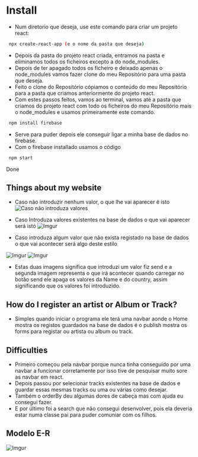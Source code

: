# Install
- Num diretorio que deseja, use este comando para criar um projeto react:
```sh
 npx create-react-app (e o nome da pasta que deseja)
```
- Depois da pasta do projeto react criada, entramos na pasta e eliminamos todos os ficheiros excepto a do node_modules.
- Depois de ter apagado todos os ficheiro e deixado apenas o node_modules vamos fazer clone do meu Repositório para uma pasta que deseja.
- Feito o clone do Repositório cópiamos o conteúdo do meu Repositório para a pasta que criamos anteriormente do projeto react.
- Com estes passos feitos, vamos ao terminal, vamos até a pasta que criamos do projeto react com todo os ficheiros do meu Repositório mais o node_modules e usamos primeiramente este comando.
```sh
 npm install firebase
```
- Serve para puder depois ele conseguir ligar a minha base de dados no firebase.
- Com o firebase installado usamos o código
```sh
 npm start
```
Done

## Things about my website 
- Caso não introduzir nenhum valor, o que lhe vai aparecer é isto 
![Caso não introduza valores](https://i.imgur.com/gdCQECD.png)

- Caso Introduza valores existentes na base de dados o que vai aparecer será istó
![Imgur](https://i.imgur.com/UJhNMxY.png)

- Caso introduza algum valor que não exista registado na base de dados o que vai acontecer será algo deste estilo
 
![Imgur](https://i.imgur.com/oDaxkOJ.png)  ![Imgur](https://i.imgur.com/5z9RepF.png)

- Estas duas imagens significa que introduzi um valor fiz send e a segunda imagem representa o que irá acontecer quando carregar no botão send ele apaga os valores da Name e do country, assim significando que os valores foi introduzido.

## How do I register an artist or Album or Track?
- Simples quando iniciar o programa ele terá uma navbar aonde o Home mostra os registos guardados na base de dados é o publish mostra os forms para registar ou artista ou album ou track.


## Difficulties
- Primeiro começou pela navbar porque nunca tinha conseguido por uma navbar a funcionar corretamente por isso tive de pesquisar muito sore as navbar em react.
- Depois passou por selecionar tracks existentes na base de dados e guardar essas mesmas tracks ou uma ou várias como desejar.
- Também o orderBy deu algumas dores de cabeça mas com ajuda eu consegui fazer.
- E por último foi a search que não consegui desenvolver, pois ela deveria estar numa classe pai para puder comuniar com os filhos.

## Modelo E-R

![Imgur](https://i.imgur.com/HfS1QMP.png)
